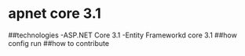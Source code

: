 # apnet core 3.1
##technologies
-ASP.NET Core 3.1
-Entity Frameworkd core 3.1
##how config run
##how to contribute
